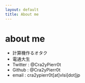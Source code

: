 ```yaml
---
layout: default
title: About me
---
```

# about me
- 計算機作るオタク
- 電通大生
- Twitter : @Cra2yPierr0t
- Github : @Cra2yPierr0t
- email : cra2ypierr0t[at]vlsi[dot]jp
